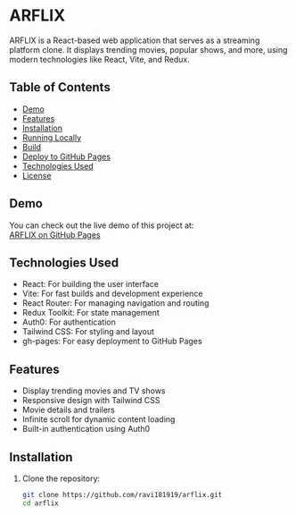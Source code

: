 # ARFLIX

ARFLIX is a React-based web application that serves as a streaming platform clone. It displays trending movies, popular shows, and more, using modern technologies like React, Vite, and Redux.

## Table of Contents
- [Demo](#demo)
- [Features](#features)
- [Installation](#installation)
- [Running Locally](#running-locally)
- [Build](#build)
- [Deploy to GitHub Pages](#deploy-to-github-pages)
- [Technologies Used](#technologies-used)
- [License](#license)

## Demo
You can check out the live demo of this project at:  
[ARFLIX on GitHub Pages](https://ravi181919.github.io/arflix/)

## Technologies Used
- React: For building the user interface
- Vite: For fast builds and development experience
- React Router: For managing navigation and routing
- Redux Toolkit: For state management
- Auth0: For authentication
- Tailwind CSS: For styling and layout
- gh-pages: For easy deployment to GitHub Pages

## Features
- Display trending movies and TV shows
- Responsive design with Tailwind CSS
- Movie details and trailers
- Infinite scroll for dynamic content loading
- Built-in authentication using Auth0

## Installation

1. Clone the repository:
   ```bash
   git clone https://github.com/ravi181919/arflix.git
   cd arflix
